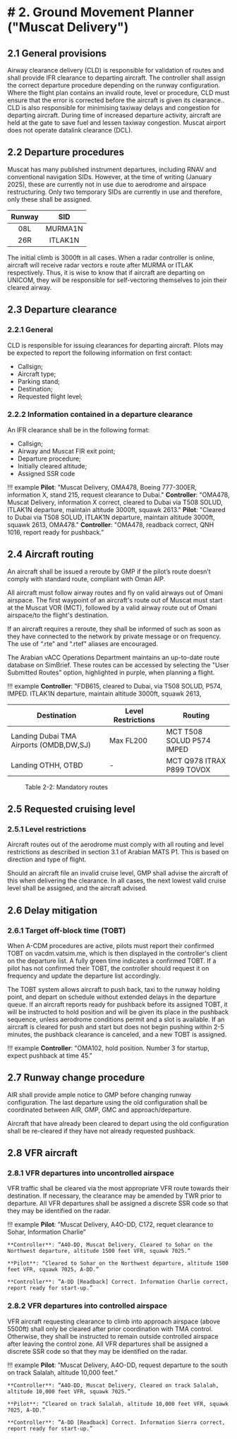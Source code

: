 #  # 2. Ground Movement Planner ("Muscat Delivery")
## 2.1 General provisions
Airway clearance delivery (CLD) is responsible for validation of routes and shall provide IFR clearance to departing aircraft. The controller shall assign the correct departure procedure depending on the runway configuration. 
Where the flight plan contains an invalid route, level or procedure, CLD must ensure that the error is corrected before the aircraft is given its clearance..
CLD is also responsible for minimising taxiway delays and congestion for departing aircraft. During time of increased departure activity, aircraft are held at the gate to save fuel and lessen taxiway congestion.
Muscat airport does not operate datalink clearance (DCL).

## 2.2 Departure procedures
Muscat has many published instrument departures, including RNAV and conventional navigation SIDs. However, at the time of writing (January 2025), these are currently not in use due to aerodrome and airspace restructuring. Only two temporary SIDs are currently in use and therefore, only these shall be assigned.

| Runway | SID     |
|:------:|:-------:|
| 08L    | MURMA1N |
| 26R    | ITLAK1N |

The initial climb is 3000ft in all cases. When a radar controller is online, aircraft will receive radar vectors e route after MURMA or ITLAK respectively. Thus, it is wise to know that if aircraft are departing on UNICOM, they will be responsible for self-vectoring themselves to join their cleared airway. 

## 2.3 Departure clearance
### 2.2.1 General
CLD is responsible for issuing clearances for departing aircraft. Pilots may be expected to report the following information on first contact:
- Callsign;
- Aircraft type;
- Parking stand;
- Destination;
- Requested flight level;

### 2.2.2 Information contained in a departure clearance
An IFR clearance shall be in the following format:
- Callsign;
- Airway and Muscat FIR exit point;
- Departure procedure;
- Initially cleared altitude;
- Assigned SSR code

!!! example
    **Pilot**: "Muscat Delivery, OMA478, Boeing 777-300ER, information X, stand 215, request clearance to Dubai."
    **Controller**: "OMA478, Muscat Delivery, information X correct, cleared to Dubai via T508 SOLUD, ITLAK1N departure, maintain altitude 3000ft, squawk 2613."
    **Pilot**: "Cleared to Dubai via T508 SOLUD, ITLAK1N departure, maintain altitude 3000ft, squawk 2613, OMA478."
    **Controller**: "OMA478, readback correct, QNH 1016, report ready for pushback."

## 2.4 Aircraft routing
An aircraft shall be issued a reroute by GMP if the pilot’s route doesn’t comply with standard route, compliant with Oman AIP.

All aircraft must follow airway routes and fly on valid airways out of Omani airspace. The first waypoint of an aircraft's route out of Muscat must start at the Muscat VOR (MCT), followed by a valid airway route out of Omani airspace/to the flight's destination. 

If an aircraft requires a reroute, they shall be informed of such as soon as they have connected to the network by private message or on frequency. The use of “.rte" and “.rtef" aliases are encouraged.

The Arabian vACC Operations Department maintains an up-to-date route database on SimBrief. These routes can be accessed by selecting the "User Submitted Routes" option, highlighted in purple, when planning a flight.


!!! example
    **Controller**: "FDB615, cleared to Dubai, via T508 SOLUD, P574, IMPED. ITLAK1N departure, maintain altitude 3000ft, squawk 2613,

<table><thead>
  <tr>
    <th>Destination</th>
    <th>Level Restrictions</th>
    <th>Routing</th>
  </tr></thead>
<tbody>
  <tr>
    <td>Landing Dubai TMA Airports (OMDB,DW,SJ)</td>
    <td>Max FL200</td>
    <td>MCT T508 SOLUD P574 IMPED</td>
  </tr>
    <tr>
    <td>Landing OTHH, OTBD</td>
    <td>-</td>
    <td>MCT Q978 ITRAX P899 TOVOX</td>
  </tr>
</tbody></table>
<figure markdown>
  <figcaption>Table 2-2: Mandatory routes</figcaption>
</figure>

## 2.5 Requested cruising level
### 2.5.1 Level restrictions
Aircraft routes out of the aerodrome must comply with all routing and level restrictions as described in section 3.1 of Arabian MATS P1. This is based on direction and type of flight.

Should an aircraft file an invalid cruise level, GMP shall advise the aircraft of this when delivering the clearance. In all cases, the next lowest valid cruise level shall be assigned, and the aircraft advised.
## 2.6 Delay mitigation
### 2.6.1 Target off-block time (TOBT)
When A-CDM procedures are active, pilots must report their confirmed TOBT on vacdm.vatsim.me, which is then displayed in the controller's client on the departure list. A fully green time indicates a confirmed TOBT. If a pilot has not confirmed their TOBT, the controller should request it on frequency and update the departure list accordingly.

The TOBT system allows aircraft to push back, taxi to the runway holding point, and depart on schedule without extended delays in the departure queue. If an aircraft reports ready for pushback before its assigned TOBT, it will be instructed to hold position and will be given its place in the pushback sequence, unless aerodrome conditions permit and a slot is available. If an aircraft is cleared for push and start but does not begin pushing within 2-5 minutes, the pushback clearance is canceled, and a new TOBT is assigned.

!!! example
    **Controller**: "OMA102, hold position. Number 3 for startup, expect pushback at time 45."

## 2.7 Runway change procedure
AIR shall provide ample notice to GMP before changing runway configuration. The last departure using the old configuration shall be coordinated between AIR, GMP, GMC and approach/departure.

Aircraft that have already been cleared to depart using the old configuration shall be re-cleared if they have not already requested pushback.

## 2.8 VFR aircraft


### 2.8.1 VFR departures into uncontrolled airspace
VFR traffic shall be cleared via the most appropriate VFR route towards their destination. If
necessary, the clearance may be amended by TWR prior to departure.
All VFR departures shall be assigned a discrete SSR code so that they may be identified on the radar.

!!! example 
    **Pilot**: ”Muscat Delivery, A4O-DD, C172, requet clearance to Sohar, Information Charlie”
    
    **Controller**: ”A4O-DD, Muscat Delivery, Cleared to Sohar on the Northwest departure, altitude 1500 feet VFR, squawk 7025.”

    **Pilot**: “Cleared to Sohar on the Northwest departure, altitude 1500 feet VFR, squawk 7025, A-DD.”
    
    **Controller**: ”A-DD [Readback] Correct. Information Charlie correct, report ready for start-up.”
    
### 2.8.2 VFR departures into controlled airspace
VFR aircraft requesting clearance to climb into approach airspace (above 5500ft) shall only be
cleared after prior coordination with TMA control. Otherwise, they shall be instructed to remain
outside controlled airspace after leaving the control zone.
All VFR departures shall be assigned a discrete SSR code so that they may be identified on the radar.

!!! example 
    **Pilot**: ”Muscat Delivery, A4O-DD, request departure to the south on track Salalah, altitude 10,000 feet.”
    
    **Controller**: ”A4O-DD, Muscat Delivery, Cleared on track Salalah, altitude 10,000 feet VFR, squawk 7025.”

    **Pilot**: “Cleared on track Salalah, altitude 10,000 feet VFR, squawk 7025, A-DD.”
    
    **Controller**: ”A-DD [Readback] Correct. Information Sierra correct, report ready for start-up.”







